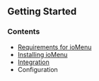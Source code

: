 ## Getting Started

### Contents

* [Requirements for ioMenu](/./requirements.md)
* [Installing ioMenu](/getting-started/installation.md)
* [Integration](/getting-started/integration.md)
* Configuration

